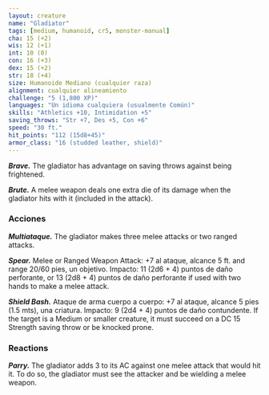 ```yaml
---
layout: creature
name: "Gladiator"
tags: [medium, humanoid, cr5, monster-manual]
cha: 15 (+2)
wis: 12 (+1)
int: 10 (0)
con: 16 (+3)
dex: 15 (+2)
str: 18 (+4)
size: Humanoide Mediano (cualquier raza)
alignment: cualquier alineamiento
challenge: "5 (1,800 XP)"
languages: "Un idioma cualquiera (usualmente Común)"
skills: "Athletics +10, Intimidation +5"
saving_throws: "Str +7, Des +5, Con +6"
speed: "30 ft."
hit_points: "112 (15d8+45)"
armor_class: "16 (studded leather, shield)"
---
```


***Brave.*** The gladiator has advantage on saving throws against being frightened.

***Brute.*** A melee weapon deals one extra die of its damage when the gladiator hits with it (included in the attack).

### Acciones

***Multiataque.*** The gladiator makes three melee attacks or two ranged attacks.

***Spear.*** Melee or Ranged Weapon Attack: +7 al ataque, alcance 5 ft. and range 20/60 pies, un objetivo. Impacto: 11 (2d6 + 4) puntos de daño perforante, or 13 (2d8 + 4) puntos de daño perforante if used with two hands to make a melee attack.

***Shield Bash.*** Ataque de arma cuerpo a cuerpo: +7 al ataque, alcance 5 pies (1.5 mts), una criatura. Impacto: 9 (2d4 + 4) puntos de daño contundente. If the target is a Medium or smaller creature, it must succeed on a DC 15 Strength saving throw or be knocked prone.

### Reactions

***Parry.*** The gladiator adds 3 to its AC against one melee attack that would hit it. To do so, the gladiator must see the attacker and be wielding a melee weapon.